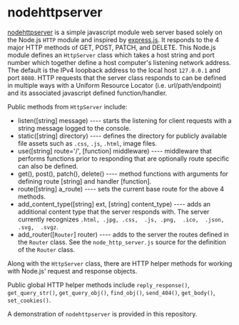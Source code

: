 # nodehttpserver
[nodehttpserver](https://github.com/deandevl/NodeHttpServer) is a simple javascript module web server based solely on the Node.js `HTTP` module and inspired by [express.js](https://expressjs.com/).  It responds to the 4 major HTTP methods of GET, POST, PATCH, and DELETE.  This Node.js module defines an `HttpServer` class which takes a host string and port number which together define a host computer's listening network address.  The default is the IPv4 loopback address to the local host `127.0.0.1` and port `8080`.  HTTP requests that the server class responds to can be defined in multiple ways with a Uniform Resource Locator (i.e. url/path/endpoint) and its associated javascript defined function/handler. 

Public methods from `HttpServer` include:

- listen([string] message)	----	starts the listening for client requests with a string message logged to the console.
- static([string] directory)	----  defines the directory for publicly available file assets such as `.css`, `.js`, `.html`, image files.
- use([string] route='/', [function] middleware)	----  middleware that performs functions prior to responding that are optionally route specific can also be defined.
- get(), post(), patch(), delete()  ---- method functions with arguments for defining route [string] and handler [function].
- route([string] a_route)  ----  sets the current base route for the above 4 methods.
- add_content_type([string] ext, [string] content_type)  ---- adds an additional content type that the server responds with.  The server currently recognizes `.html, .jpg, .css,  .js, .png,  .ico,  .json,  .svg,  .svgz`.
- add_router([`Router`] router) ---- adds to the server the routes defined in the `Router` class.  See the `node_http_server.js` source for the definition of the `Router` class.

Along with the `HttpServer` class, there are HTTP helper methods for working with Node.js' request and response objects. 

Public global HTTP helper methods include `reply_response()`, `get_query_str()`, `get_query_obj()`, `find_obj()`, `send_404()`, `get_body()`, `set_cookies()`.

A demonstration of `nodehttpserver` is provided in this repository.
